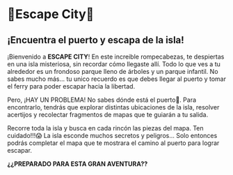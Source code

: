 <h1>🌆Escape City🌆</h1>
<h2>¡Encuentra el puerto y escapa de la isla!</h2>

<p>¡Bienvenido a <strong> ESCAPE CITY</strong>! En este increible rompecabezas, te despiertas en una isla misteriosa, sin recordar cómo llegaste allí. Todo lo que ves a tu alrededor es un frondoso parque lleno de árboles y un parque infantil. No sabes mucho más... tu unico recuerdo es que debes llegar al puerto y tomar el ferry para poder escapar hacia la libertad.</p>

<p>Pero, ¡HAY UN PROBLEMA!  No sabes dónde está el puerto🌊.  Para encontrarlo, tendrás que explorar distintas ubicaciones de la isla, resolver acertijos y recolectar fragmentos de mapas que te guiarán a tu salida.</p>

<p>Recorre toda la isla y busca en cada rincón las piezas del mapa. Ten cuidado!!!😱 La isla esconde muchos secretos y peligros... Solo entonces podrás completar el mapa que te mostrara el camino al puerto para lograr escapar.</p>

<strong> ¿¿PREPARADO PARA ESTA GRAN AVENTURA?? </strong>
